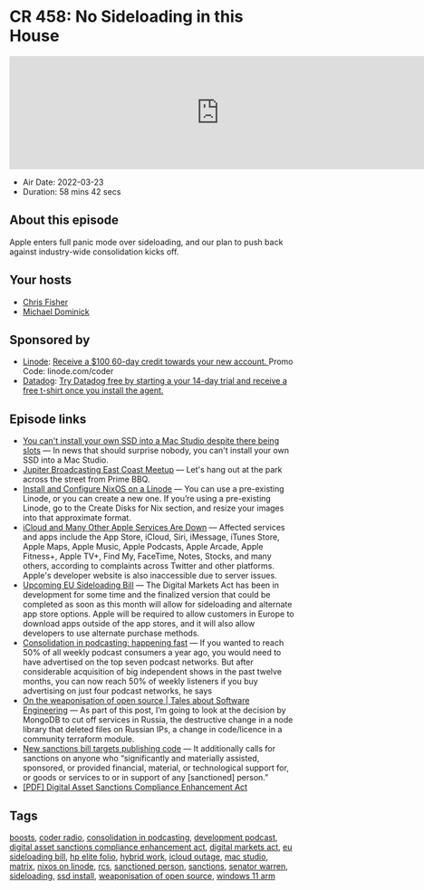 # CR 458: No Sideloading in this House

<iframe src="https://player.fireside.fm/v2/MLf2ZzhC+KdJN4q0Q?theme=dark" width="740" height="200" frameborder="0" scrolling="no"></iframe>

* Air Date: 2022-03-23
* Duration: 58 mins 42 secs

## About this episode

Apple enters full panic mode over sideloading, and our plan to push back against industry-wide consolidation kicks off.

## Your hosts
* [Chris Fisher](https://coder.show/hosts/chrislas)
* [Michael Dominick](https://coder.show/hosts/michael)

## Sponsored by

  * [Linode](https://linode.com/coder): [Receive a $100 60-day credit towards your new account. ](https://linode.com/coder) Promo Code: linode.com/coder
  * [Datadog](http://datadog.com/coderradio): [Try Datadog free by starting a your 14-day trial and receive a free t-shirt once you install the agent.](http://datadog.com/coderradio)



## Episode links

  * [You can't install your own SSD into a Mac Studio despite there being slots](https://www.imore.com/you-cant-install-your-own-ssd-mac-studio-despite-there-being-slots "You can't install your own SSD into a Mac Studio despite there being slots") — In news that should surprise nobody, you can't install your own SSD into a Mac Studio.
  * [Jupiter Broadcasting East Coast Meetup](https://www.meetup.com/jupiterbroadcasting/events/284291401/ "Jupiter Broadcasting East Coast Meetup") — Let's hang out at the park across the street from Prime BBQ.
  * [Install and Configure NixOS on a Linode](https://www.linode.com/docs/guides/install-nixos-on-linode/ "Install and Configure NixOS on a Linode") — You can use a pre-existing Linode, or you can create a new one. If you’re using a pre-existing Linode, go to the Create Disks for Nix section, and resize your images into that approximate format.
  * [iCloud and Many Other Apple Services Are Down](https://www.macrumors.com/2022/03/21/icloud-and-apple-services-down/ "iCloud and Many Other Apple Services Are Down") — Affected services and apps include the App Store, iCloud, Siri, iMessage, iTunes Store, Apple Maps, Apple Music, Apple Podcasts, Apple Arcade, Apple Fitness+, Apple TV+, Find My, FaceTime, Notes, Stocks, and many others, according to complaints across Twitter and other platforms. Apple's developer website is also inaccessible due to server issues.
  * [Upcoming EU Sideloading Bill](https://www.macrumors.com/2022/03/17/eu-sideloading-bill-coming-soon/ "Upcoming EU Sideloading Bill") — The Digital Markets Act has been in development for some time and the finalized version that could be completed as soon as this month will allow for sideloading and alternate app store options. Apple will be required to allow customers in Europe to download apps outside of the app stores, and it will also allow developers to use alternate purchase methods.
  * [Consolidation in podcasting: happening fast](https://podnews.net/update/consolidation-buy "Consolidation in podcasting: happening fast") — If you wanted to reach 50% of all weekly podcast consumers a year ago, you would need to have advertised on the top seven podcast networks. But after considerable acquisition of big independent shows in the past twelve months, you can now reach 50% of weekly listeners if you buy advertising on just four podcast networks, he says
  * [On the weaponisation of open source | Tales about Software Engineering](https://beny23.github.io/posts/on_weaponisation_of_open_source/ "On the weaponisation of open source | Tales about Software Engineering") — As part of this post, I’m going to look at the decision by MongoDB to cut off services in Russia, the destructive change in a node library that deleted files on Russian IPs, a change in code/licence in a community terraform module.
  * [New sanctions bill targets publishing code](https://www.coincenter.org/new-crypto-sanctions-bill-targets-publishing-code-facilitating-transactions/ "New sanctions bill targets publishing code") — It additionally calls for sanctions on anyone who “significantly and materially assisted, sponsored, or provided financial, material, or technological support for, or goods or services to or in support of any [sanctioned] person.” 
  * [[PDF] Digital Asset Sanctions Compliance Enhancement Act](https://www.warren.senate.gov/imo/media/doc/DASCEA%20final5.pdf "\[PDF\] Digital Asset Sanctions Compliance Enhancement Act")



## Tags

[boosts](https://coder.show/tags/boosts), [coder radio](https://coder.show/tags/coder%20radio), [consolidation in podcasting](https://coder.show/tags/consolidation%20in%20podcasting), [development podcast](https://coder.show/tags/development%20podcast), [digital asset sanctions compliance enhancement act](https://coder.show/tags/digital%20asset%20sanctions%20compliance%20enhancement%20act), [digital markets act](https://coder.show/tags/digital%20markets%20act), [eu sideloading bill](https://coder.show/tags/eu%20sideloading%20bill), [hp elite folio](https://coder.show/tags/hp%20elite%20folio), [hybrid work](https://coder.show/tags/hybrid%20work), [icloud outage](https://coder.show/tags/icloud%20outage), [mac studio](https://coder.show/tags/mac%20studio), [matrix](https://coder.show/tags/matrix), [nixos on linode](https://coder.show/tags/nixos%20on%20linode), [rcs](https://coder.show/tags/rcs), [sanctioned person](https://coder.show/tags/sanctioned%20person), [sanctions](https://coder.show/tags/sanctions), [senator warren](https://coder.show/tags/senator%20warren), [sideloading](https://coder.show/tags/sideloading), [ssd install](https://coder.show/tags/ssd%20install), [weaponisation of open source](https://coder.show/tags/weaponisation%20of%20open%20source), [windows 11 arm](https://coder.show/tags/windows%2011%20arm)
